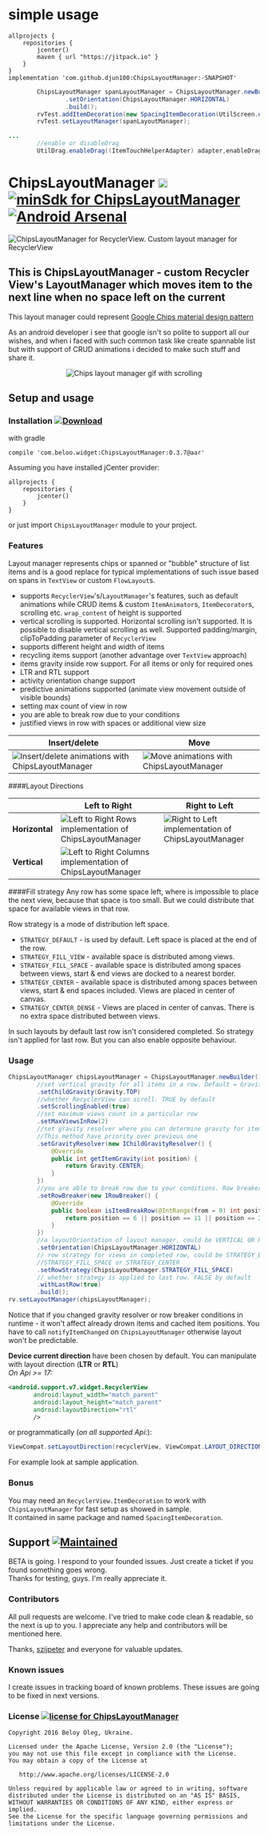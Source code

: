 # simple usage
```GRADLE
allprojects {
	repositories {
		jcenter()
		maven { url "https://jitpack.io" }
	}
}
implementation 'com.github.djun100:ChipsLayoutManager:-SNAPSHOT'

```
```JAVA
        ChipsLayoutManager spanLayoutManager = ChipsLayoutManager.newBuilder(getContext())
                .setOrientation(ChipsLayoutManager.HORIZONTAL)
                .build();
        rvTest.addItemDecoration(new SpacingItemDecoration(UtilScreen.dp(10),UtilScreen.dp(10)));
        rvTest.setLayoutManager(spanLayoutManager);

...
        //enable or disableDrag
        UtilDrag.enableDrag((ItemTouchHelperAdapter) adapter,enableDrag);
```

# ChipsLayoutManager <img alt="ChipsLayoutManager is an android library" src="https://www.cleveroad.com/public/comercial/label-android.svg" height="19"> [![minSdk for ChipsLayoutManager](https://img.shields.io/badge/minSdk-15-green.svg)](#) [![Android Arsenal](https://img.shields.io/badge/Android%20Arsenal-ChipsLayoutManager-brightgreen.svg?style=flat)](https://android-arsenal.com/details/1/4568#)
![ChipsLayoutManager for RecyclerView. Custom layout manager for RecyclerView](/images/header.png)

## This is ChipsLayoutManager - custom Recycler View's LayoutManager which moves item to the next line when no space left on the current 
This layout manager could represent [Google Chips material design pattern](https://material.google.com/components/chips.html#)

As an android developer i see that google isn't so polite to support all our wishes, and when i faced with such common task like create spannable list
but with support of CRUD animations i decided to make such stuff and share it.

<p align="center">
    <img src="/images/demo.gif" alt="Chips layout manager gif with scrolling">
</p>

## Setup and usage
### Installation [ ![Download](https://api.bintray.com/packages/beloo/widget/ChipsLayoutManager/images/download.svg) ](https://bintray.com/beloo/widget/ChipsLayoutManager/_latestVersion)

with gradle
```GRADLE 
compile 'com.beloo.widget:ChipsLayoutManager:0.3.7@aar'
```

Assuming you have installed jCenter provider:
```GRADLE
allprojects {
    repositories {
        jcenter()
    }
}
```

or just import `ChipsLayoutManager` module to your project.

### Features
Layout manager represents chips or spanned or "bubble" structure of list items and is a good replace for typical implementations of such issue based on spans in `TextView` 
or custom `FlowLayout`s.

* supports `RecyclerView`'s/`LayoutManager`'s features, such as default animations while CRUD items & custom `ItemAnimator`s, `ItemDecorator`s, scrolling etc. `wrap_content` of height is supported
* vertical scrolling is supported. Horizontal scrolling isn't supported. It is possible to disable vertical scrolling as well. Supported padding/margin, clipToPadding parameter of `RecyclerView`
* supports different height and width of items
* recycling items support (another advantage over `TextView` approach)
* items gravity inside row support. For all items or only for required ones
* LTR and RTL support
* activity orientation change support
* predictive animations supported (animate view movement outside of visible bounds)
* setting max count of view in row
* you are able to break row due to your conditions
* justified views in row with spaces or additional view size

| Insert/delete | Move |
|---|---|
|![Insert/delete animations with ChipsLayoutManager](/images/insert_delete_animations.gif) |![Move animations with ChipsLayoutManager](/images/move_animations.gif)|

####Layout Directions
<center>

|  | Left to Right  | Right to Left  |
|---|---|---|
|  <b>Horizontal</b> |![Left to Right Rows implementation of ChipsLayoutManager](/images/ltr_horizontal.png) |![Right to Left implementation of ChipsLayoutManager](/images/rtl_horizontal.png)|
|  <b>Vertical</b>   |![Left to Right Columns implementation of ChipsLayoutManager](/images/ltr_vertical.png) ||

</center>

####Fill strategy
Any row has some space left, where is impossible to place the next view, because that space is too small.
But we could distribute that space for available views in that row.

Row strategy is a mode of distribution left space.

* `STRATEGY_DEFAULT` - is used by default. Left space is placed at the end of the row.
* `STRATEGY_FILL_VIEW` - available space is distributed among views.
* `STRATEGY_FILL_SPACE` - available space is distributed among spaces between views, start & end views are docked to a nearest border.
* `STRATEGY_CENTER` - available space is distributed among spaces between views, start & end spaces included. Views are placed in center of canvas.
* `STRATEGY_CENTER_DENSE` - Views are placed in center of canvas. There is no extra space distributed between views.

In such layouts by default last row isn't considered completed. So strategy isn't applied for last row.
But you can also enable opposite behaviour.

### Usage

```JAVA 
ChipsLayoutManager chipsLayoutManager = ChipsLayoutManager.newBuilder()
        //set vertical gravity for all items in a row. Default = Gravity.CENTER_VERTICAL
        .setChildGravity(Gravity.TOP)
        //whether RecyclerView can scroll. TRUE by default
        .setScrollingEnabled(true)
        //set maximum views count in a particular row
        .setMaxViewsInRow(2)
        //set gravity resolver where you can determine gravity for item in position. 
        //This method have priority over previous one
        .setGravityResolver(new IChildGravityResolver() {
            @Override
            public int getItemGravity(int position) {
                return Gravity.CENTER;
            }
        })
        //you are able to break row due to your conditions. Row breaker should return true for that views
        .setRowBreaker(new IRowBreaker() {
            @Override
            public boolean isItemBreakRow(@IntRange(from = 0) int position) {
                return position == 6 || position == 11 || position == 2;
            }
        })
        //a layoutOrientation of layout manager, could be VERTICAL OR HORIZONTAL. HORIZONTAL by default
        .setOrientation(ChipsLayoutManager.HORIZONTAL)
        // row strategy for views in completed row, could be STRATEGY_DEFAULT, STRATEGY_FILL_VIEW, 
        //STRATEGY_FILL_SPACE or STRATEGY_CENTER
        .setRowStrategy(ChipsLayoutManager.STRATEGY_FILL_SPACE)
        // whether strategy is applied to last row. FALSE by default
        .withLastRow(true)
        .build();
rv.setLayoutManager(chipsLayoutManager);
```

Notice that if you changed gravity resolver or row breaker conditions in runtime - it won't affect already drown items and cached item positions.
You have to call `notifyItemChanged` on `ChipsLayoutManager` otherwise layout won't be predictable. 

**Device current direction** have been chosen by default.
You can manipulate with layout direction (**LTR** or **RTL**)<br/>
_On Api >= 17:_
```XML
<android.support.v7.widget.RecyclerView
       android:layout_width="match_parent"
       android:layout_height="match_parent"
       android:layoutDirection="rtl"
       />
```
or programmatically (_on all supported Api:_):
```JAVA
ViewCompat.setLayoutDirection(recyclerView, ViewCompat.LAYOUT_DIRECTION_RTL);
```

For example look at sample application.
<br />
### Bonus
You may need an `RecyclerView.ItemDecoration` to work with `ChipsLayoutManager` for fast setup as showed in sample. <br/>
It contained in same package and named `SpacingItemDecoration`.

## Support [ ![Maintained](https://img.shields.io/maintenance/yes/2017.svg) ](https://github.com/BelooS/ChipsLayoutManager/tree/dev)
BETA is going.
I respond to your founded issues. Just create a ticket if you found something goes wrong.<br/>
Thanks for testing, guys. I'm really appreciate it.

### Contributors
All pull requests are welcome. I've tried to make code clean & readable, so the next is up to you.
I appreciate any help and contributors will be mentioned here.

Thanks, [szijpeter](https://github.com/szijpeter) and everyone for valuable updates.

### Known issues
I create issues in tracking board of known problems.
These issues are going to be fixed in next versions.

### License [ ![license for ChipsLayoutManager](https://img.shields.io/hexpm/l/plug.svg) ](https://github.com/BelooS/ChipsLayoutManager/blob/dev/LICENSE)

    Copyright 2016 Beloy Oleg, Ukraine.
    
    Licensed under the Apache License, Version 2.0 (the "License");
    you may not use this file except in compliance with the License.
    You may obtain a copy of the License at
    
       http://www.apache.org/licenses/LICENSE-2.0
    
    Unless required by applicable law or agreed to in writing, software
    distributed under the License is distributed on an "AS IS" BASIS,
    WITHOUT WARRANTIES OR CONDITIONS OF ANY KIND, either express or implied.
    See the License for the specific language governing permissions and
    limitations under the License.
